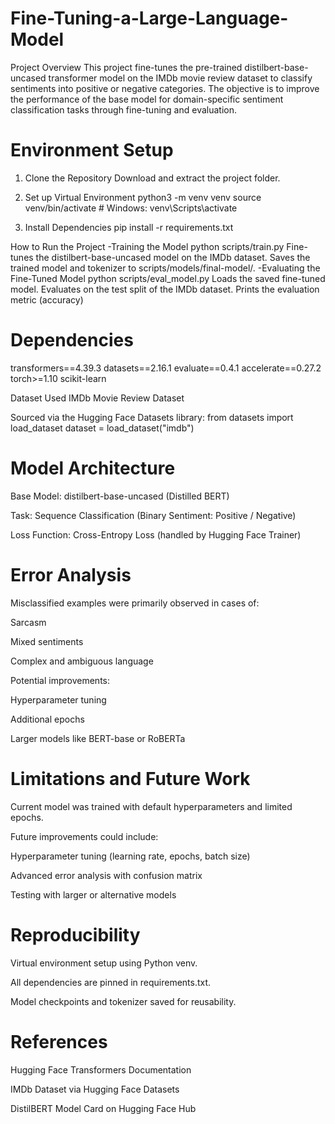 # Fine-Tuning-a-Large-Language-Model

Project Overview
This project fine-tunes the pre-trained distilbert-base-uncased transformer model on the IMDb movie review dataset to classify sentiments into positive or negative categories. The objective is to improve the performance of the base model for domain-specific sentiment classification tasks through fine-tuning and evaluation.

# Environment Setup
1. Clone the Repository
Download and extract the project folder.

2. Set up Virtual Environment
python3 -m venv venv
source venv/bin/activate            # Windows: venv\Scripts\activate

3. Install Dependencies
pip install -r requirements.txt

How to Run the Project
-Training the Model
python scripts/train.py
Fine-tunes the distilbert-base-uncased model on the IMDb dataset.
Saves the trained model and tokenizer to scripts/models/final-model/.
-Evaluating the Fine-Tuned Model
python scripts/eval_model.py
Loads the saved fine-tuned model.
Evaluates on the test split of the IMDb dataset.
Prints the evaluation metric (accuracy)

# Dependencies

transformers==4.39.3
datasets==2.16.1
evaluate==0.4.1
accelerate==0.27.2
torch>=1.10
scikit-learn

Dataset Used
IMDb Movie Review Dataset

Sourced via the Hugging Face Datasets library:
from datasets import load_dataset
dataset = load_dataset("imdb")

# Model Architecture
Base Model: distilbert-base-uncased (Distilled BERT)

Task: Sequence Classification (Binary Sentiment: Positive / Negative)

Loss Function: Cross-Entropy Loss (handled by Hugging Face Trainer)

# Error Analysis
Misclassified examples were primarily observed in cases of:

Sarcasm

Mixed sentiments

Complex and ambiguous language

Potential improvements:

Hyperparameter tuning

Additional epochs

Larger models like BERT-base or RoBERTa

# Limitations and Future Work

Current model was trained with default hyperparameters and limited epochs.

Future improvements could include:

Hyperparameter tuning (learning rate, epochs, batch size)

Advanced error analysis with confusion matrix

Testing with larger or alternative models

# Reproducibility

Virtual environment setup using Python venv.

All dependencies are pinned in requirements.txt.

Model checkpoints and tokenizer saved for reusability.

# References

Hugging Face Transformers Documentation

IMDb Dataset via Hugging Face Datasets

DistilBERT Model Card on Hugging Face Hub
